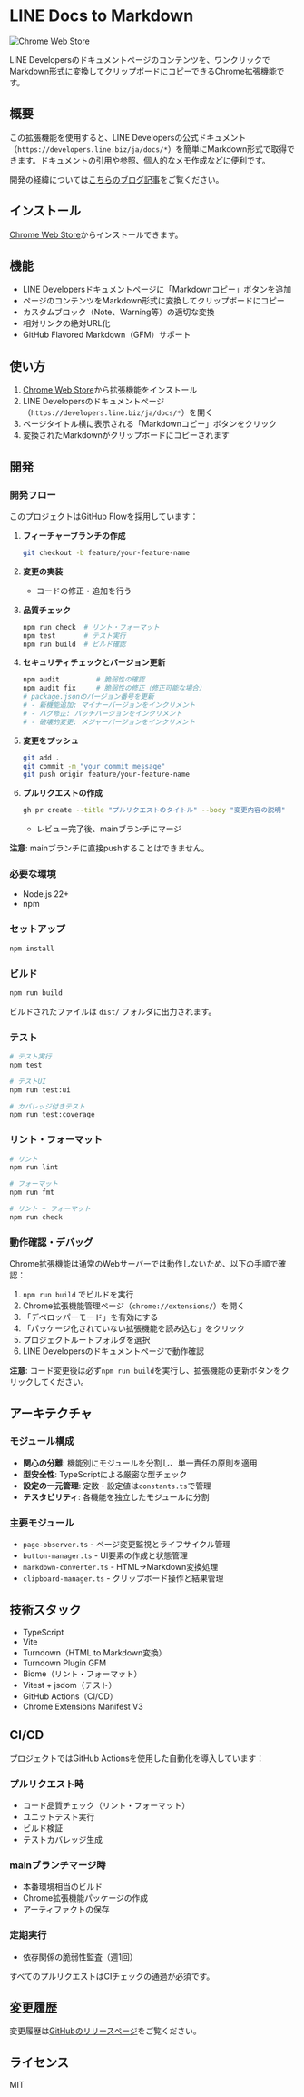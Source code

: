 # LINE Docs to Markdown

[![Chrome Web Store](https://img.shields.io/chrome-web-store/v/bnbonjnlgejplgblndeagjjmmdbfbaag)](https://chromewebstore.google.com/detail/line-docs-to-markdown/bnbonjnlgejplgblndeagjjmmdbfbaag)

LINE Developersのドキュメントページのコンテンツを、ワンクリックでMarkdown形式に変換してクリップボードにコピーできるChrome拡張機能です。

## 概要

この拡張機能を使用すると、LINE Developersの公式ドキュメント（`https://developers.line.biz/ja/docs/*`）を簡単にMarkdown形式で取得できます。ドキュメントの引用や参照、個人的なメモ作成などに便利です。

開発の経緯については[こちらのブログ記事](https://zenn.dev/moshjp/articles/ec8ad908e9002f)をご覧ください。

## インストール

[Chrome Web Store](https://chromewebstore.google.com/detail/line-docs-to-markdown/bnbonjnlgejplgblndeagjjmmdbfbaag)からインストールできます。

## 機能

- LINE Developersドキュメントページに「Markdownコピー」ボタンを追加
- ページのコンテンツをMarkdown形式に変換してクリップボードにコピー
- カスタムブロック（Note、Warning等）の適切な変換
- 相対リンクの絶対URL化
- GitHub Flavored Markdown（GFM）サポート

## 使い方

1. [Chrome Web Store](https://chromewebstore.google.com/detail/line-docs-to-markdown/bnbonjnlgejplgblndeagjjmmdbfbaag)から拡張機能をインストール
2. LINE Developersのドキュメントページ（`https://developers.line.biz/ja/docs/*`）を開く
3. ページタイトル横に表示される「Markdownコピー」ボタンをクリック
4. 変換されたMarkdownがクリップボードにコピーされます

## 開発

### 開発フロー

このプロジェクトはGitHub Flowを採用しています：

1. **フィーチャーブランチの作成**
   ```bash
   git checkout -b feature/your-feature-name
   ```

2. **変更の実装**
   - コードの修正・追加を行う

3. **品質チェック**
   ```bash
   npm run check  # リント・フォーマット
   npm test       # テスト実行
   npm run build  # ビルド確認
   ```

4. **セキュリティチェックとバージョン更新**
   ```bash
   npm audit         # 脆弱性の確認
   npm audit fix     # 脆弱性の修正（修正可能な場合）
   # package.jsonのバージョン番号を更新
   # - 新機能追加: マイナーバージョンをインクリメント
   # - バグ修正: パッチバージョンをインクリメント
   # - 破壊的変更: メジャーバージョンをインクリメント
   ```

5. **変更をプッシュ**
   ```bash
   git add .
   git commit -m "your commit message"
   git push origin feature/your-feature-name
   ```

6. **プルリクエストの作成**
   ```bash
   gh pr create --title "プルリクエストのタイトル" --body "変更内容の説明"
   ```
   - レビュー完了後、mainブランチにマージ

**注意**: mainブランチに直接pushすることはできません。

### 必要な環境

- Node.js 22+
- npm

### セットアップ

```bash
npm install
```

### ビルド

```bash
npm run build
```

ビルドされたファイルは `dist/` フォルダに出力されます。

### テスト

```bash
# テスト実行
npm test

# テストUI
npm run test:ui

# カバレッジ付きテスト
npm run test:coverage
```

### リント・フォーマット

```bash
# リント
npm run lint

# フォーマット
npm run fmt

# リント + フォーマット
npm run check
```

### 動作確認・デバッグ

Chrome拡張機能は通常のWebサーバーでは動作しないため、以下の手順で確認：

1. `npm run build` でビルドを実行
2. Chrome拡張機能管理ページ（`chrome://extensions/`）を開く
3. 「デベロッパーモード」を有効にする
4. 「パッケージ化されていない拡張機能を読み込む」をクリック
5. プロジェクトルートフォルダを選択
6. LINE Developersのドキュメントページで動作確認

**注意**: コード変更後は必ず`npm run build`を実行し、拡張機能の更新ボタンをクリックしてください。

## アーキテクチャ

### モジュール構成
- **関心の分離**: 機能別にモジュールを分割し、単一責任の原則を適用
- **型安全性**: TypeScriptによる厳密な型チェック
- **設定の一元管理**: 定数・設定値は`constants.ts`で管理
- **テスタビリティ**: 各機能を独立したモジュールに分割

### 主要モジュール
- `page-observer.ts` - ページ変更監視とライフサイクル管理
- `button-manager.ts` - UI要素の作成と状態管理
- `markdown-converter.ts` - HTML→Markdown変換処理
- `clipboard-manager.ts` - クリップボード操作と結果管理

## 技術スタック

- TypeScript
- Vite
- Turndown（HTML to Markdown変換）
- Turndown Plugin GFM
- Biome（リント・フォーマット）
- Vitest + jsdom（テスト）
- GitHub Actions（CI/CD）
- Chrome Extensions Manifest V3

## CI/CD

プロジェクトではGitHub Actionsを使用した自動化を導入しています：

### プルリクエスト時
- コード品質チェック（リント・フォーマット）
- ユニットテスト実行
- ビルド検証
- テストカバレッジ生成

### mainブランチマージ時
- 本番環境相当のビルド
- Chrome拡張機能パッケージの作成
- アーティファクトの保存

### 定期実行
- 依存関係の脆弱性監査（週1回）

すべてのプルリクエストはCIチェックの通過が必須です。

## 変更履歴

変更履歴は[GitHubのリリースページ](https://github.com/kaz9120/line-docs-to-mkdwn/releases)をご覧ください。

## ライセンス

MIT
